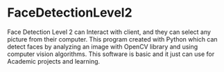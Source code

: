 # FaceDetectionLevel2
Face Detection Level 2 can Interact with client, and they can select any picture from their computer. This program created with Python which can detect faces by analyzing an image with OpenCV library and using computer vision algorithms. This software is basic and it just can use for Academic projects and learning.

